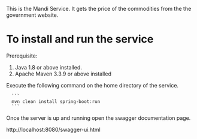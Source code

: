 This is the Mandi Service. It gets the price of the commodities from the the government website.

To install and run the service
======================================================================
 Prerequisite:
   1) Java 1.8 or above installed.
   2) Apache Maven 3.3.9 or above installed

Execute the following command on the home directory of the service.

      ```
      mvn clean install spring-boot:run
      ```

Once the server is up and running open the swagger documentation page.

 http://localhost:8080/swagger-ui.html

